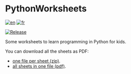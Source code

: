 # PythonWorksheets

[![en](https://img.shields.io/badge/lang-en-red.svg)](https://github.com/ColinPitrat/PythonWorksheets/blob/main/README.md)
[![fr](https://img.shields.io/badge/lang-fr-blue.svg)](https://github.com/ColinPitrat/PythonWorksheets/blob/main/README-fr.md)

[![Release](https://github.com/ColinPitrat/PythonWorksheets/actions/workflows/build.yml/badge.svg)](https://github.com/ColinPitrat/PythonWorksheets/actions/workflows/build.yml)

Some worksheets to learn programming in Python for kids.

You can download all the sheets as PDF:
 - [one file per sheet (zip)](https://github.com/ColinPitrat/PythonWorksheets/releases/download/latest/python-sheets-en.zip).
 - [all sheets in one file (pdf)](https://github.com/ColinPitrat/PythonWorksheets/releases/download/latest/python-sheets-en.pdf).
